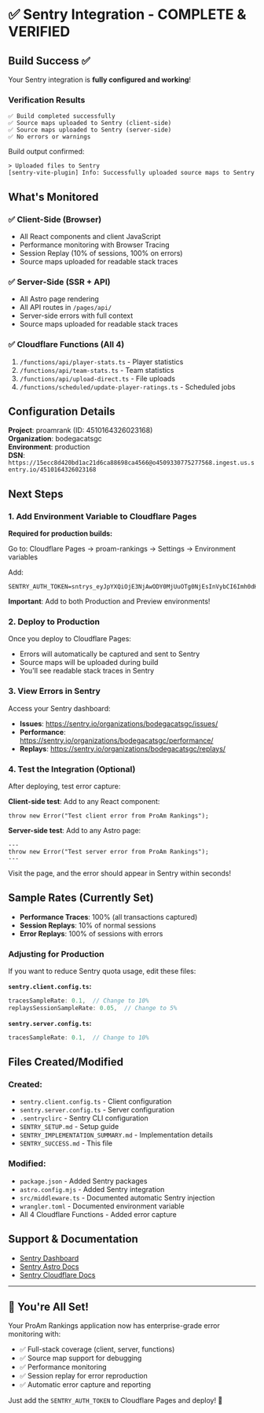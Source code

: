 # ✅ Sentry Integration - COMPLETE & VERIFIED

## Build Success ✅

Your Sentry integration is **fully configured and working**!

### Verification Results

```
✅ Build completed successfully
✅ Source maps uploaded to Sentry (client-side)
✅ Source maps uploaded to Sentry (server-side)
✅ No errors or warnings
```

Build output confirmed:
```
> Uploaded files to Sentry
[sentry-vite-plugin] Info: Successfully uploaded source maps to Sentry
```

## What's Monitored

### ✅ Client-Side (Browser)
- All React components and client JavaScript
- Performance monitoring with Browser Tracing
- Session Replay (10% of sessions, 100% on errors)
- Source maps uploaded for readable stack traces

### ✅ Server-Side (SSR + API)
- All Astro page rendering
- All API routes in `/pages/api/`
- Server-side errors with full context
- Source maps uploaded for readable stack traces

### ✅ Cloudflare Functions (All 4)
1. `/functions/api/player-stats.ts` - Player statistics
2. `/functions/api/team-stats.ts` - Team statistics
3. `/functions/api/upload-direct.ts` - File uploads
4. `/functions/scheduled/update-player-ratings.ts` - Scheduled jobs

## Configuration Details

**Project**: proamrank (ID: 4510164326023168)  
**Organization**: bodegacatsgc  
**Environment**: production  
**DSN**: `https://15ecc8d420bd1ac21d6ca88698ca4566@o4509330775277568.ingest.us.sentry.io/4510164326023168`

## Next Steps

### 1. Add Environment Variable to Cloudflare Pages

**Required for production builds:**

Go to: Cloudflare Pages → proam-rankings → Settings → Environment variables

Add:
```
SENTRY_AUTH_TOKEN=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
```

**Important**: Add to both Production and Preview environments!

### 2. Deploy to Production

Once you deploy to Cloudflare Pages:
- Errors will automatically be captured and sent to Sentry
- Source maps will be uploaded during build
- You'll see readable stack traces in Sentry

### 3. View Errors in Sentry

Access your Sentry dashboard:
- **Issues**: https://sentry.io/organizations/bodegacatsgc/issues/
- **Performance**: https://sentry.io/organizations/bodegacatsgc/performance/
- **Replays**: https://sentry.io/organizations/bodegacatsgc/replays/

### 4. Test the Integration (Optional)

After deploying, test error capture:

**Client-side test**: Add to any React component:
```tsx
throw new Error("Test client error from ProAm Rankings");
```

**Server-side test**: Add to any Astro page:
```astro
---
throw new Error("Test server error from ProAm Rankings");
---
```

Visit the page, and the error should appear in Sentry within seconds!

## Sample Rates (Currently Set)

- **Performance Traces**: 100% (all transactions captured)
- **Session Replays**: 10% of normal sessions
- **Error Replays**: 100% of sessions with errors

### Adjusting for Production

If you want to reduce Sentry quota usage, edit these files:

**`sentry.client.config.ts`:**
```typescript
tracesSampleRate: 0.1,  // Change to 10%
replaysSessionSampleRate: 0.05,  // Change to 5%
```

**`sentry.server.config.ts`:**
```typescript
tracesSampleRate: 0.1,  // Change to 10%
```

## Files Created/Modified

### Created:
- `sentry.client.config.ts` - Client configuration
- `sentry.server.config.ts` - Server configuration
- `.sentryclirc` - Sentry CLI configuration
- `SENTRY_SETUP.md` - Setup guide
- `SENTRY_IMPLEMENTATION_SUMMARY.md` - Implementation details
- `SENTRY_SUCCESS.md` - This file

### Modified:
- `package.json` - Added Sentry packages
- `astro.config.mjs` - Added Sentry integration
- `src/middleware.ts` - Documented automatic Sentry injection
- `wrangler.toml` - Documented environment variable
- All 4 Cloudflare Functions - Added error capture

## Support & Documentation

- [Sentry Dashboard](https://sentry.io/organizations/bodegacatsgc/)
- [Sentry Astro Docs](https://docs.sentry.io/platforms/javascript/guides/astro/)
- [Sentry Cloudflare Docs](https://docs.sentry.io/platforms/javascript/guides/cloudflare/)

---

## 🎉 You're All Set!

Your ProAm Rankings application now has enterprise-grade error monitoring with:
- ✅ Full-stack coverage (client, server, functions)
- ✅ Source map support for debugging
- ✅ Performance monitoring
- ✅ Session replay for error reproduction
- ✅ Automatic error capture and reporting

Just add the `SENTRY_AUTH_TOKEN` to Cloudflare Pages and deploy! 🚀

